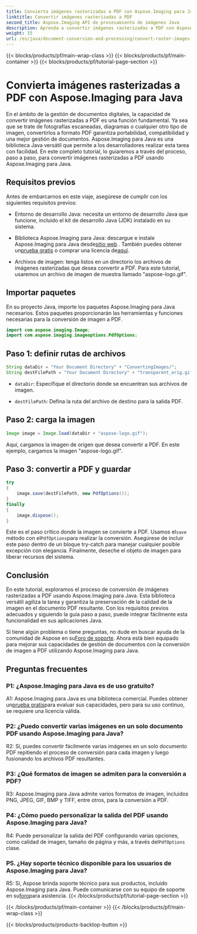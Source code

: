 ```yaml
---
title: Convierta imágenes rasterizadas a PDF con Aspose.Imaging para Java
linktitle: Convertir imágenes rasterizadas a PDF
second_title: Aspose.Imaging API de procesamiento de imágenes Java
description: Aprenda a convertir imágenes rasterizadas a PDF con Aspose.Imaging para Java. Pasos sencillos para obtener resultados de alta calidad.
weight: 15
url: /es/java/document-conversion-and-processing/convert-raster-images-to-pdf/
---
```


{{< blocks/products/pf/main-wrap-class >}}
{{< blocks/products/pf/main-container >}}
{{< blocks/products/pf/tutorial-page-section >}}

# Convierta imágenes rasterizadas a PDF con Aspose.Imaging para Java

En el ámbito de la gestión de documentos digitales, la capacidad de convertir imágenes rasterizadas a PDF es una función fundamental. Ya sea que se trate de fotografías escaneadas, diagramas o cualquier otro tipo de imagen, convertirlos a formato PDF garantiza portabilidad, compatibilidad y una mejor gestión de documentos. Aspose.Imaging para Java es una biblioteca Java versátil que permite a los desarrolladores realizar esta tarea con facilidad. En este completo tutorial, lo guiaremos a través del proceso, paso a paso, para convertir imágenes rasterizadas a PDF usando Aspose.Imaging para Java.

## Requisitos previos

Antes de embarcarnos en este viaje, asegúrese de cumplir con los siguientes requisitos previos:

- Entorno de desarrollo Java: necesita un entorno de desarrollo Java que funcione, incluido el kit de desarrollo Java (JDK) instalado en su sistema.

-  Biblioteca Aspose.Imaging para Java: descargue e instale Aspose.Imaging para Java desde[sitio web](https://releases.aspose.com/imaging/java/) . También puedes obtener un[prueba gratis](https://releases.aspose.com/) o comprar una licencia de[aquí](https://purchase.aspose.com/buy).

- Archivos de imagen: tenga listos en un directorio los archivos de imágenes rasterizadas que desea convertir a PDF. Para este tutorial, usaremos un archivo de imagen de muestra llamado "aspose-logo.gif".

## Importar paquetes

En su proyecto Java, importe los paquetes Aspose.Imaging para Java necesarios. Estos paquetes proporcionarán las herramientas y funciones necesarias para la conversión de imagen a PDF.

```java
import com.aspose.imaging.Image;
import com.aspose.imaging.imageoptions.PdfOptions;
```

## Paso 1: definir rutas de archivos

```java
String dataDir = "Your Document Directory" + "ConvertingImages/";
String destFilePath = "Your Document Directory" + "transparent_orig.gif.pdf";
```

- `dataDir`: Especifique el directorio donde se encuentran sus archivos de imagen.

- `destFilePath`: Defina la ruta del archivo de destino para la salida PDF.

## Paso 2: carga la imagen

```java
Image image = Image.load(dataDir + "aspose-logo.gif");
```

Aquí, cargamos la imagen de origen que desea convertir a PDF. En este ejemplo, cargamos la imagen "aspose-logo.gif".

## Paso 3: convertir a PDF y guardar

```java
try
{
    image.save(destFilePath, new PdfOptions());
}
finally
{
    image.dispose();
}
```

 Este es el paso crítico donde la imagen se convierte a PDF. Usamos el`save` método con el`PdfOptions`para realizar la conversión. Asegúrese de incluir este paso dentro de un bloque try-catch para manejar cualquier posible excepción con elegancia. Finalmente, deseche el objeto de imagen para liberar recursos del sistema.

## Conclusión

En este tutorial, exploramos el proceso de conversión de imágenes rasterizadas a PDF usando Aspose.Imaging para Java. Esta biblioteca versátil agiliza la tarea y garantiza la preservación de la calidad de la imagen en el documento PDF resultante. Con los requisitos previos adecuados y siguiendo la guía paso a paso, puede integrar fácilmente esta funcionalidad en sus aplicaciones Java.

 Si tiene algún problema o tiene preguntas, no dude en buscar ayuda de la comunidad de Aspose en su[Foro de soporte](https://forum.aspose.com/). Ahora está bien equipado para mejorar sus capacidades de gestión de documentos con la conversión de imagen a PDF utilizando Aspose.Imaging para Java.

## Preguntas frecuentes

### P1: ¿Aspose.Imaging para Java es de uso gratuito?

 A1: Aspose.Imaging para Java es una biblioteca comercial. Puedes obtener un[prueba gratis](https://releases.aspose.com/)para evaluar sus capacidades, pero para su uso continuo, se requiere una licencia válida.

### P2: ¿Puedo convertir varias imágenes en un solo documento PDF usando Aspose.Imaging para Java?

R2: Sí, puedes convertir fácilmente varias imágenes en un solo documento PDF repitiendo el proceso de conversión para cada imagen y luego fusionando los archivos PDF resultantes.

### P3: ¿Qué formatos de imagen se admiten para la conversión a PDF?

R3: Aspose.Imaging para Java admite varios formatos de imagen, incluidos PNG, JPEG, GIF, BMP y TIFF, entre otros, para la conversión a PDF.

### P4: ¿Cómo puedo personalizar la salida del PDF usando Aspose.Imaging para Java?

 R4: Puede personalizar la salida del PDF configurando varias opciones, como calidad de imagen, tamaño de página y más, a través del`PdfOptions` clase.

### P5. ¿Hay soporte técnico disponible para los usuarios de Aspose.Imaging para Java?

 R5: Sí, Aspose brinda soporte técnico para sus productos, incluido Aspose.Imaging para Java. Puede comunicarse con su equipo de soporte en su[foro](https://forum.aspose.com/)para asistencia.
{{< /blocks/products/pf/tutorial-page-section >}}

{{< /blocks/products/pf/main-container >}}
{{< /blocks/products/pf/main-wrap-class >}}

{{< blocks/products/products-backtop-button >}}
